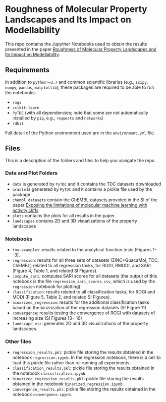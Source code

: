 # Roughness of Molecular Property Landscapes and Its Impact on Modellability

This repo contains the Jupyther Notebooks used to obtain the results presented in the paper [Roughness of Molecular Property Landscapes and Its Impact on Modellability](https://arxiv.org/abs/2207.09250).

## Requirements
In addition to `python>=3.7` and common scientific libraries (e.g., `scipy`, `numpy`, `pandas`, `matplotlib`), these packages are required to be able to run the notebooks:
- `rogi`
-  `scikit-learn`
- `PyTDC` (with all dependencies; note that some are not automatically installed by `pip`, e.g., `requests` and `networkx`)
- `rdkit`

Full detail of the Python environment used are in the `environment.yml` file.

## Files
This is a description of the folders and files to help you navigate the repo.

### Data and Plot Folders
- `data` is generated by  `PyTDC` and it contains the TDC datasets downloaded
- `oracle` is generated by `PyTDC` and it contains a pickle file used by the package
- `chembl_datasets` contain the ChEMBL datasets provided in the SI of the paper [Exposing the limitations of molecular machine learning with activity cliffs](https://chemrxiv.org/engage/chemrxiv/article-details/623de3fbab0051148698fbcf)
- `plots` contains the plots for all results in the paper
- `landscapes` contains 2D and 3D visualizations of the property landscapes

### Notebooks
- `toy-examples`: results related to the analytical function tests (Figures 1--3).
- `regression`: results for all three sets of datasets (ZINC+GuacaMol, TDC, ChEMBL) related to all regression tasks, for ROGI, RMODI, and SARI (Figure 4, Table 1, and related SI Figures).
- `compute_sari`: computes SARI scores for all datasets (the output of this notebook is the file `regression_sari_scores.csv`, which is used by the `regression` notebook for plotting)
- `classification`: results related to all classification tasks, for ROGI and MODI (Figure 5, Table 2, and related SI Figures).
- `binarized_regression`: results for the additional classification tasks based on the binzrization of the regression datasets (SI Figure 11)
- `convergence`: results testing the convergence of ROGI with datasets of increasing size (SI Figures 13--16)
- `landscape_viz`: generates 2D and 3D visualizations of the property landscapes.

### Other files
- `regression_results.pkl`: pickle file storing the results obtained in the notebook `regression.ipynb`. In the regression notebook, there is a cell to load this pickle file rather than re-running all experiments.
- `classification_results.pkl`: pickle file storing the results obtained in the notebook `classification.ipynb`.
- `binarized_regression_results.pkl`: pickle file storing the results obtained in the notebook `binarized_regression.ipynb`.
- `convergence_results.pkl`: pickle file storing the results obtained in the notebook `convergence.ipynb`.
